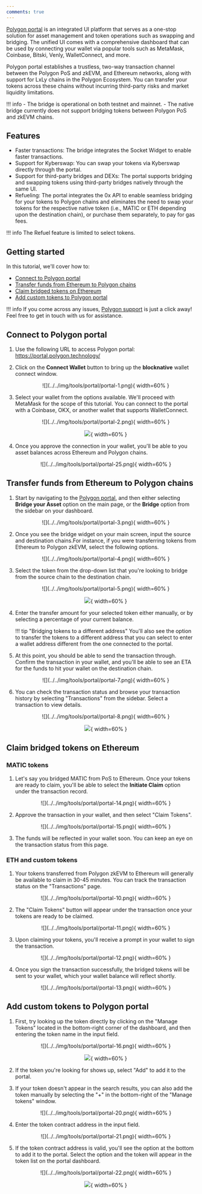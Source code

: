```yaml
---
comments: true
---
```


[Polygon portal](https://portal.polygon.technology/) is an integrated UI platform that serves as a one-stop solution for asset management and token operations such as swapping and bridging. The unified UI comes with a comprehensive dashboard that can be used by connecting your wallet via popular tools such as MetaMask, Coinbase, Bitski, Venly, WalletConnect, and more. 

Polygon portal establishes a trustless, two-way transaction channel between the Polygon PoS and zkEVM, and Ethereum networks, along with support for LxLy chains in the Polygon Ecosystem. You can transfer your tokens across these chains without incurring third-party risks and market liquidity limitations.

!!! info
    - The bridge is operational on both testnet and mainnet.
    - The native bridge currently does not support bridging tokens between Polygon PoS and zkEVM chains.

## Features

- Faster transactions: The bridge integrates the Socket Widget to enable faster transactions.
- Support for Kyberswap: You can swap your tokens via Kyberswap directly through the portal.
- Support for third-party bridges and DEXs: The portal supports bridging and swapping tokens using third-party bridges natively through the same UI.
- Refueling: The portal integrates the 0x API to enable seamless bridging for your tokens to Polygon chains and eliminates the need to swap your tokens for the respective native token (i.e., MATIC or ETH depending upon the destination chain), or purchase them separately, to pay for gas fees.

!!! info
    The Refuel feature is limited to select tokens.

## Getting started

In this tutorial, we'll cover how to:

- [Connect to Polygon portal](#connect-to-polygon-portal)
- [Transfer funds from Ethereum to Polygon chains](#transfer-funds-from-ethereum-to-polygon-chains)
- [Claim bridged tokens on Ethereum](#claim-bridged-tokens-on-ethereum)
- [Add custom tokens to Polygon portal](#add-custom-tokens-to-polygon-portal)

!!! info
    If you come across any issues, [Polygon support](https://support.polygon.technology/support/home) is just a click away! Feel free to get in touch with us for assistance.

## Connect to Polygon portal

1. Use the following URL to access Polygon portal: https://portal.polygon.technology/

2. Click on the **Connect Wallet** button to bring up the **blocknative** wallet connect window.

    <center>
    ![](../../img/tools/portal/portal-1.png){ width=60% }
    </center>

3. Select your wallet from the options available. We'll proceed with MetaMask for the scope of this tutorial. You can connect to the portal with a Coinbase, OKX, or another wallet that supports WalletConnect.

    <center>
    ![](../../img/tools/portal/portal-2.png){ width=60% }

    ![](../../img/tools/portal/portal-24.png){ width=60% }
    </center>

4. Once you approve the connection in your wallet, you'll be able to you asset balances across Ethereum and Polygon chains.

    <center>
    ![](../../img/tools/portal/portal-25.png){ width=60% }
    </center>

## Transfer funds from Ethereum to Polygon chains

1. Start by navigating to the [Polygon portal](https://portal.polygon.technology/), and then either selecting **Bridge your Asset** option on the main page, or the **Bridge** option from the sidebar on your dashboard.

    <center>
    ![](../../img/tools/portal/portal-3.png){ width=60% }
    </center>

2. Once you see the bridge widget on your main screen, input the source and destination chains.For instance, if you were transferring tokens from Ethereum to Polygon zkEVM, select the following options.

    <center>
    ![](../../img/tools/portal/portal-4.png){ width=60% }
    </center>

3. Select the token from the drop-down list that you're looking to bridge from the source chain to the destination chain.

    <center>
    ![](../../img/tools/portal/portal-5.png){ width=60% }

    ![](../../img/tools/portal/portal-6.png){ width=60% }
    </center>

4. Enter the transfer amount for your selected token either manually, or by selecting a percentage of your current balance.

    !!! tip "Bridging tokens to a different address"
        You'll also see the option to transfer the tokens to a different address that you can select to enter a wallet address different from the one connected to the portal.

5. At this point, you should be able to send the transaction through. Confirm the transaction in your wallet, and you'll be able to see an ETA for the funds to hit your wallet on the destination chain.

    <center>
    ![](../../img/tools/portal/portal-7.png){ width=60% }
    </center>

6. You can check the transaction status and browse your transaction history by selecting "Transactions" from the sidebar. Select a transaction to view details.

    <center>
    ![](../../img/tools/portal/portal-8.png){ width=60% }

    ![](../../img/tools/portal/portal-9.png){ width=60% }
    </center>

## Claim bridged tokens on Ethereum

### MATIC tokens

1. Let's say you bridged MATIC from PoS to Ethereum. Once your tokens are ready to claim, you'll be able to select the **Initiate Claim** option under the transaction record.

    <center>
    ![](../../img/tools/portal/portal-14.png){ width=60% }
    </center>

2. Approve the transaction in your wallet, and then select "Claim Tokens".

    <center>
    ![](../../img/tools/portal/portal-15.png){ width=60% }
    </center>

3. The funds will be reflected in your wallet soon. You can keep an eye on the transaction status from this page.

### ETH and custom tokens

1. Your tokens transferred from Polygon zkEVM to Ethereum will generally be available to claim in 30-45 minutes. You can track the transaction status on the "Transactions" page.

    <center>
    ![](../../img/tools/portal/portal-10.png){ width=60% }
    </center>

2. The "Claim Tokens" button will appear under the transaction once your tokens are ready to be claimed.

    <center>
    ![](../../img/tools/portal/portal-11.png){ width=60% }
    </center>

3. Upon claiming your tokens, you'll receive a prompt in your wallet to sign the transaction.

    <center>
    ![](../../img/tools/portal/portal-12.png){ width=60% }
    </center>

4. Once you sign the transaction successfully, the bridged tokens will be sent to your wallet, which your wallet balance will reflect shortly.

    <center>
    ![](../../img/tools/portal/portal-13.png){ width=60% }
    </center>

## Add custom tokens to Polygon portal

1. First, try looking up the token directly by clicking on the "Manage Tokens" located in the bottom-right corner of the dashboard, and then entering the token name in the input field.

    <center>
    ![](../../img/tools/portal/portal-16.png){ width=60% }

    ![](../../img/tools/portal/portal-26.png){ width=60% }
    </center>

2. If the token you're looking for shows up, select "Add" to add it to the portal.

3. If your token doesn't appear in the search results, you can also add the token manually by selecting the "+" in the bottom-right of the "Manage tokens" window.

    <center>
    ![](../../img/tools/portal/portal-20.png){ width=60% }
    </center>

4. Enter the token contract address in the input field.

    <center>
    ![](../../img/tools/portal/portal-21.png){ width=60% }
    </center>

5. If the token contract address is valid, you'll see the option at the bottom to add it to the portal. Select the option and the token will appear in the token list on the portal dashboard.

    <center>
    ![](../../img/tools/portal/portal-22.png){ width=60% }

    ![](../../img/tools/portal/portal-23.png){ width=60% }
    </center>
